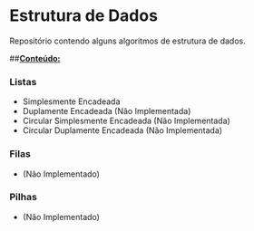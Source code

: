 # <b>Estrutura de Dados</b>
Repositório contendo alguns algoritmos de estrutura de dados.

##<b><u>Conteúdo:</u></b>
### <b>Listas</b>
* Simplesmente Encadeada
* Duplamente Encadeada (Não Implementada)
* Circular Simplesmente Encadeada (Não Implementada)
* Circular Duplamente Encadeada (Não Implementada)

### <b>Filas</b>
* (Não Implementado)
### <b>Pilhas</b>
* (Não Implementado)

